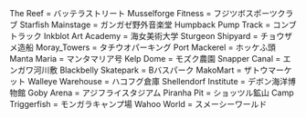 The Reef = バッテラストリート
Musselforge Fitness = フジツボスポーツクラブ
Starfish Mainstage = ガンガゼ野外音楽堂
Humpback Pump Track = コンブトラック
Inkblot Art Academy = 海女美術大学
Sturgeon Shipyard = チョウザメ造船
Moray_Towers = タチウオパーキング
Port Mackerel = ホッケふ頭
Manta Maria = マンタマリア号
Kelp Dome = モズク農園
Snapper Canal = エンガワ河川敷
Blackbelly Skatepark = Bバスパーク
MakoMart = ザトウマーケット
Walleye Warehouse = ハコフグ倉庫
Shellendorf Institute = デボン海洋博物館
Goby Arena = アジフライスタジアム
Piranha Pit = ショッツル鉱山
Camp Triggerfish = モンガラキャンプ場
Wahoo World = スメーシーワールド
